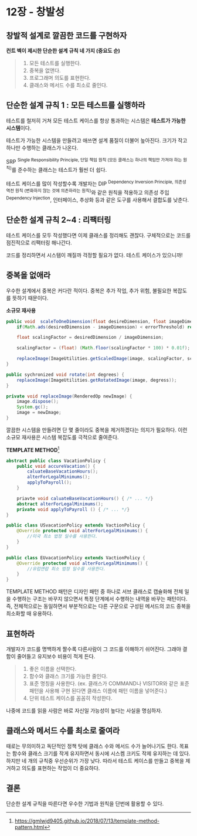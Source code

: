 <!--
author: Eunsol kim
-->

# 12장 - 창발성

## 창발적 설계로 깔끔한 코드를 구현하자

**컨트 벡이 제시한 단순한 설계 규칙 네 가지 (중요도 순)**

> 1. 모든 테스트를 실행한다.
> 2. 중복을 없앤다.
> 3. 프로그래머 의도를 표현한다.
> 4. 클래스와 메서드 수를 최소로 줄인다.

## 단순한 설계 규칙 1 : 모든 테스트를 실행하라

테스트를 철저히 거쳐 모든 테스트 케이스를 항상 통과하는 시스템은
**테스트가 가능한 시스템**이다.

테스트가 가능한 시스템을 만들려고 애쓰면 설계 품질이 더불어 높아진다.
크기가 작고 하나만 수행하는 클래스가 나온다.

SRP <sup>Single Responsibility Principle, 단일 책임 원칙 (모든 클래스는 하나의 책임만 가져야 하는 원칙)</sup>를 준수하는 클래스는 테스트가 훨씬 더 쉽다.

테스트 케이스를 많이 작성할수록 개발자는 DIP <sup>Dependency Inversion Principle, 의존성 역전 원칙 (변화하지 않는 것에 의존하라는 원칙)</sup>와 같은 원칙을 적용하고 의존성 주입 <sup>Dependency Injection</sup>, 인터페이스, 추상화 등과 같은 도구를 사용해서 결합도를 낮춘다.

## 단순한 설계 규칙 2~4 : 리팩터링

테스트 케이스를 모두 작성했다면 이제 클래스를 정리해도 괜찮다. 구체적으로는 코드를 점진적으로 리팩터링 해나간다.

코드를 정리하면서 시스템이 깨질까 걱정할 필요가 없다. 테스트 케이스가 있으니까!

## 중복을 없애라

우수한 설계에서 중복은 커다란 적이다. 중복은 추가 작업, 추가 위험, 불필요한 복잡도를 뜻하기 때문이다.

**소규모 재사용**

```java
public void  scaleToOneDimension(float desireDimension, float imageDimension) {
    if(Math.ads(desiredDimension - imageDimension) < errorThreshold) return;

    float scalingFactor = desiredDimension / imageDimension;

    scalingFactor = (float) (Math.floor(scalingFactor * 100) * 0.01f);

    replaceImage(ImageUtilities.getScaledImage(image, scalingFactor, scalingFactor));
}

public sychronized void rotate(int degrees) {
    replaceImage(ImageUtilities.getRotatedImage(image, degress));
}

private void replaceImage(RenderedOp newImage) {
    image.dispose();
    System.gc();
    image = newImage;
}
```

깔끔한 시스템을 만들려면 단 몇 줄이라도 중복을 제거하겠다는 의지가 필요하다.
이런 소규모 재사용은 시스템 복잡도를 극적으로 줄여준다.

**TEMPLATE METHOD**[^1]

```java
abstract public class VacationPolicy {
    public void accureVacation() {
        caluateBaseVacationHours();
        alterForLegalMinimums();
        applyToPayroll();
    }

    priavte void caluateBaseVacationHours() { /* ... */}
    abstract alterForLegalMinimums();
    private void applyToPayroll () { /* ... */}
}

public class USvacationPolicy extends VactionPolicy {
    @Override protected void alterForLegalMinimums() {
        //미국 최소 법정 일수를 사용한다.
    }
}

public class EUvacationPolicy extends VactionPolicy {
    @Override protected void alterForLegalMinimums() {
        //유럽연랍 최소 법정 일수를 사용한다.
    }
}
```

TEMPLATE METHOD 패턴은 디자인 패턴 중 하나로
서브 클래스로 캡슐화해 전체 일을 수행하는 구조는 바꾸지 않으면서 특정 단계에서 수행하는 내역을 바꾸는 패턴이다.
즉, 전체적으로는 동일하면서 부분적으로는 다른 구문으로 구성된 메서드의 코드 중복을 최소화할 때 유용하다.

## 표현하라

개발자가 코드를 명백하게 짤수록 다른사람이 그 코드를 이해하기 쉬어진다. 그래야 결함이 줄어들고 유지보수 비용이 적게 든다.

> 1. 좋은 이름을 선택한다.
> 2. 함수와 클래스 크기를 가능한 줄인다.
> 3. 표준 명칭을 사용한다.
>    (ex. 클래스가 COMMAND나 VISITOR와 같은 표준 패턴을 사용해 구현 된다면 클래스 이름에 패턴 이름을 넣어준다.)
> 4. 단위 테스트 케이스를 꼼꼼히 작성한다.

나중에 코드를 읽을 사람은 바로 자신일 가능성이 높다는 사실을 명심하자.

## 클래스와 메서드 수를 최소로 줄여라

때로는 무의미하고 독단적인 정책 탓에 클래스 수와 메서드 수가 늘어나기도 한다.
목표는 함수와 클래스 크기를 작게 유지하면서 동시에 시스켐 크키도 작제 유지하는 데 있다.
하지만 네 개의 규칙중 우선순위가 가장 낮다.
따라서 테스트 케이스를 만들고 중복을 제거하고 의도를 표현하는 작업이 더 중요하다.

## 결론

단순한 설계 규칙을 따른다면 우수한 기법과 원칙을 단번에 활용할 수 있다.

[^1]: https://gmlwjd9405.github.io/2018/07/13/template-method-pattern.html
